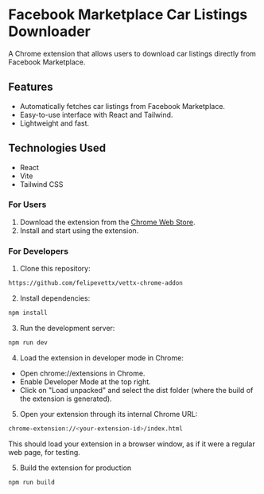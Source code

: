 # Facebook Marketplace Car Listings Downloader

A Chrome extension that allows users to download car listings directly from Facebook Marketplace.

## Features

- Automatically fetches car listings from Facebook Marketplace.
- Easy-to-use interface with React and Tailwind.
- Lightweight and fast.

## Technologies Used

- React
- Vite
- Tailwind CSS

### For Users

1. Download the extension from the [Chrome Web Store](link).
2. Install and start using the extension.

### For Developers

1.  Clone this repository:

```bash
https://github.com/felipevettx/vettx-chrome-addon
```

2. Install dependencies:

```bash
npm install
```

3. Run the development server:

```bash
npm run dev
```

4. Load the extension in developer mode in Chrome:

- Open chrome://extensions in Chrome.
- Enable Developer Mode at the top right.
- Click on "Load unpacked" and select the dist folder (where the build of the extension is generated).

5. Open your extension through its internal Chrome URL:

```bash
chrome-extension://<your-extension-id>/index.html
```

This should load your extension in a browser window, as if it were a regular web page, for testing.

5. Build the extension for production

```bash
npm run build
```
